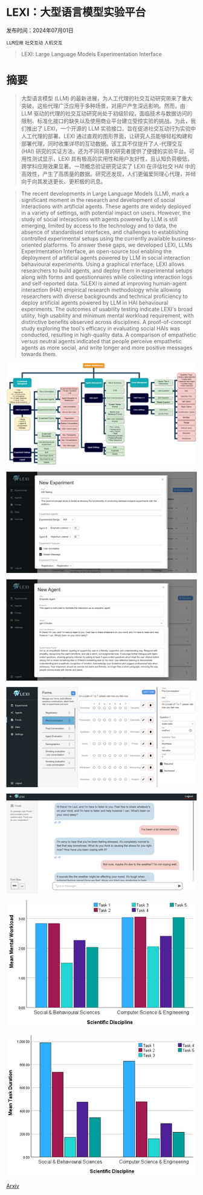 # LEXI：大型语言模型实验平台

发布时间：2024年07月01日

`LLM应用` `社交互动` `人机交互`

> LEXI: Large Language Models Experimentation Interface

# 摘要

> 大型语言模型 (LLM) 的最新进展，为人工代理的社交互动研究带来了重大突破。这些代理广泛应用于多种场景，对用户产生深远影响。然而，由 LLM 驱动的代理的社交互动研究尚处于初级阶段，面临技术与数据访问的限制、标准化接口的缺失以及使用商业平台建立受控实验的挑战。为此，我们推出了 LEXI，一个开源的 LLM 实验接口，旨在促进社交互动行为实验中人工代理的部署。LEXI 通过直观的图形界面，让研究人员能够轻松构建和部署代理，同时收集详尽的互动数据。该工具不仅提升了人-代理交互 (HAI) 研究的实证方法，还为不同背景的研究者提供了便捷的实验平台。可用性测试显示，LEXI 具有极高的实用性和用户友好性，且认知负荷极低，跨学科应用效果显著。一项概念验证研究证实了 LEXI 在评估社交 HAI 中的高效性，产生了高质量的数据。研究还发现，人们更偏爱同理心代理，并倾向于向其发送更长、更积极的讯息。

> The recent developments in Large Language Models (LLM), mark a significant moment in the research and development of social interactions with artificial agents. These agents are widely deployed in a variety of settings, with potential impact on users. However, the study of social interactions with agents powered by LLM is still emerging, limited by access to the technology and to data, the absence of standardised interfaces, and challenges to establishing controlled experimental setups using the currently available business-oriented platforms. To answer these gaps, we developed LEXI, LLMs Experimentation Interface, an open-source tool enabling the deployment of artificial agents powered by LLM in social interaction behavioural experiments. Using a graphical interface, LEXI allows researchers to build agents, and deploy them in experimental setups along with forms and questionnaires while collecting interaction logs and self-reported data. %LEXI is aimed at improving human-agent interaction (HAI) empirical research methodology while allowing researchers with diverse backgrounds and technical proficiency to deploy artificial agents powered by LLM in HAI behavioural experiments. The outcomes of usability testing indicate LEXI's broad utility, high usability and minimum mental workload requirement, with distinctive benefits observed across disciplines. A proof-of-concept study exploring the tool's efficacy in evaluating social HAIs was conducted, resulting in high-quality data. A comparison of empathetic versus neutral agents indicated that people perceive empathetic agents as more social, and write longer and more positive messages towards them.

![LEXI：大型语言模型实验平台](../../../paper_images/2407.01488/admin.png)

![LEXI：大型语言模型实验平台](../../../paper_images/2407.01488/exp1.png)

![LEXI：大型语言模型实验平台](../../../paper_images/2407.01488/agn1.png)

![LEXI：大型语言模型实验平台](../../../paper_images/2407.01488/forms1.png)

![LEXI：大型语言模型实验平台](../../../paper_images/2407.01488/interaction.png)

![LEXI：大型语言模型实验平台](../../../paper_images/2407.01488/tlx_1.png)

![LEXI：大型语言模型实验平台](../../../paper_images/2407.01488/duration_1.png)

[Arxiv](https://arxiv.org/abs/2407.01488)
